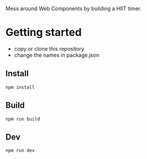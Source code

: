 Mess around Web Components by building a HIIT timer.

# Getting started

* copy or clone this repository
* change the names in package.json

## Install

```
npm install
```

## Build

```
npm run build
```

## Dev

```
npm run dev
```
